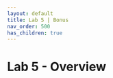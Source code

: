 ```yaml
---
layout: default
title: Lab 5 | Bonus
nav_order: 500
has_children: true
---
```


# Lab 5 - Overview

